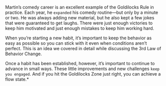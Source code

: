 Martin’s comedy career is an excellent example of the Goldilocks
Rule in practice. Each year, he `expanded` his comedy routine—but only
by a minute or two. He was always adding new material, but he also
kept a few jokes that were guaranteed to get laughs. There were just
enough victories to keep him motivated and just enough mistakes to
keep him working hard.

When you’re starting a new habit, it’s important to keep the
behavior as easy as possible so you can stick with it even when
conditions aren’t perfect. This is an idea we covered in detail while
discussing the 3rd Law of Behavior Change.

Once a habit has been established, however, it’s important to
continue to advance in small ways. These little improvements and new
challenges `keep you engaged`. And if you hit the Goldilocks Zone just
right, you can achieve a flow state.*